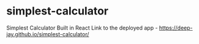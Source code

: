 # simplest-calculator
Simplest Calculator Built in React
Link to the deployed app - https://deep-jay.github.io/simplest-calculator/
